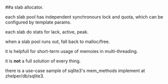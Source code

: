 ##a slab allocator.

each slab pool has independent synchronours lock and quota, which can be configured by template params.

each slab do stats for lack, active, peak.

when a slab pool runs out, fall back to malloc/free.

it is helpfull for short-term usage of memoies in multi-threading.

it is **not** a full solution of every thing.

there is a use-case sample of sqlite3's mem_methods implement at zhelper/db/sqlite3.
